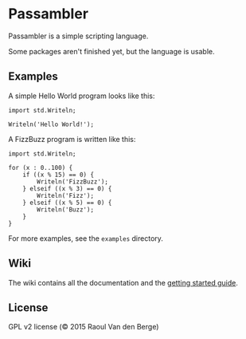 # Passambler
Passambler is a simple scripting language.

Some packages aren't finished yet, but the language is usable.

## Examples
A simple Hello World program looks like this:

```
import std.Writeln;

Writeln('Hello World!');
```

A FizzBuzz program is written like this:
```
import std.Writeln;

for (x : 0..100) {
    if ((x % 15) == 0) {
        Writeln('FizzBuzz');
    } elseif ((x % 3) == 0) {
        Writeln('Fizz');
    } elseif ((x % 5) == 0) {
        Writeln('Buzz');
    }
}
```

For more examples, see the `examples` directory.

## Wiki
The wiki contains all the documentation and the [getting started guide](https://github.com/raoulvdberge/Passambler/wiki/Getting-Started).

## License
GPL v2 license (&copy; 2015 Raoul Van den Berge)
